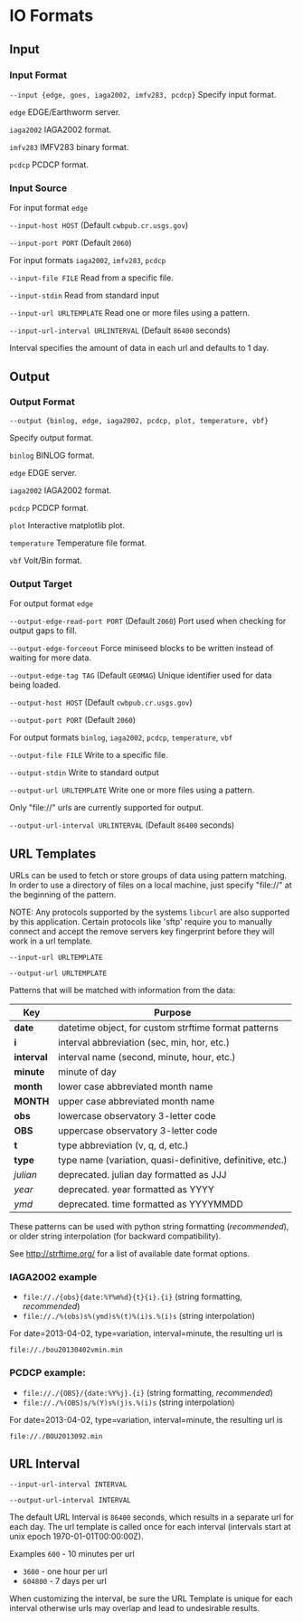 IO Formats
==========


## Input

### Input Format

`--input {edge, goes, iaga2002, imfv283, pcdcp}`
Specify input format.

`edge`
  EDGE/Earthworm server.

`iaga2002`
  IAGA2002 format.

`imfv283`
  IMFV283 binary format.

`pcdcp`
  PCDCP format.


### Input Source
For input format `edge`

`--input-host HOST`
  (Default `cwbpub.cr.usgs.gov`)

`--input-port PORT`
  (Default `2060`)

For input formats `iaga2002`, `imfv283`, `pcdcp`

`--input-file FILE`
  Read from a specific file.

`--input-stdin`
  Read from standard input

`--input-url URLTEMPLATE`
  Read one or more files using a pattern.

`--input-url-interval URLINTERVAL`
  (Default `86400` seconds)

Interval specifies the amount of data in each url and defaults to 1 day.



## Output

### Output Format

`--output {binlog, edge, iaga2002, pcdcp, plot, temperature, vbf}`

Specify output format.

`binlog`
  BINLOG format.

`edge`
  EDGE server.

`iaga2002`
  IAGA2002 format.

`pcdcp`
  PCDCP format.

`plot`
  Interactive matplotlib plot.

`temperature`
  Temperature file format.

`vbf`
  Volt/Bin format.


### Output Target
For output format `edge`

`--output-edge-read-port PORT`
  (Default `2060`)
  Port used when checking for output gaps to fill.

`--output-edge-forceout`
  Force miniseed blocks to be written instead of waiting for more data.

`--output-edge-tag TAG`
  (Default `GEOMAG`)
  Unique identifier used for data being loaded.

`--output-host HOST`
  (Default `cwbpub.cr.usgs.gov`)

`--output-port PORT`
  (Default `2060`)

For output formats `binlog`, `iaga2002`, `pcdcp`, `temperature`, `vbf`

`--output-file FILE`
  Write to a specific file.

`--output-stdin`
  Write to standard output

`--output-url URLTEMPLATE`
  Write one or more files using a pattern.

  Only "file://" urls are currently supported for output.

`--output-url-interval URLINTERVAL`
  (Default `86400` seconds)


## URL Templates

URLs can be used to fetch or store groups of data using pattern matching. In
order to use a directory of files on a local machine, just specify "file://"
at the beginning of the pattern.

NOTE: Any protocols supported by the systems `libcurl` are also supported
by this application.  Certain protocols like 'sftp' require you to manually
connect and accept the remove servers key fingerprint before they will work
in a url template.

`--input-url URLTEMPLATE`

`--output-url URLTEMPLATE`

Patterns that will be matched with information from the data:

| Key           | Purpose                                                  |
| ------------- | -------------------------------------------------------- |
| __date__      | datetime object, for custom strftime format patterns     |
| __i__         | interval abbreviation (sec, min, hor, etc.)              |
| __interval__  | interval name (second, minute, hour, etc.)               |
| __minute__    | minute of day                                            |
| __month__     | lower case abbreviated month name                        |
| __MONTH__     | upper case abbreviated month name                        |
| __obs__       | lowercase observatory 3-letter code                      |
| __OBS__       | uppercase observatory 3-letter code                      |
| __t__         | type abbreviation (v, q, d, etc.)                        |
| __type__      | type name (variation, quasi-definitive, definitive, etc.)|
| _julian_      | deprecated. julian day formatted as JJJ                  |
| _year_        | deprecated. year formatted as YYYY                       |
| _ymd_         | deprecated. time formatted as YYYYMMDD                   |


These patterns can be used with python string formatting (_recommended_),
or older string interpolation (for backward compatibility).

See http://strftime.org/ for a list of available date format options.

### IAGA2002 example
- `file://./{obs}{date:%Y%m%d}{t}{i}.{i}` (string formatting, _recommended_)
- `file://./%(obs)s%(ymd)s%(t)%(i)s.%(i)s` (string interpolation)

For date=2013-04-02, type=variation, interval=minute, the resulting url is

`file://./bou20130402vmin.min`


### PCDCP example:
- `file://./{OBS}/{date:%Y%j}.{i}` (string formatting, _recommended_)
- `file://./%(OBS)s/%(Y)s%(j)s.%(i)s` (string interpolation)

For date=2013-04-02, type=variation, interval=minute, the resulting url is

`file://./BOU2013092.min`


## URL Interval

`--input-url-interval INTERVAL`

`--output-url-interval INTERVAL`


The default URL Interval is `86400` seconds, which results in a separate url
for each day.  The url template is called once for each interval
(intervals start at unix epoch 1970-01-01T00:00:00Z).

Examples
  `600` - 10 minutes per url
- `3600` - one hour per url
- `604800` - 7 days per url

When customizing the interval, be sure the URL Template is unique for each
interval otherwise urls may overlap and lead to undesirable results.
